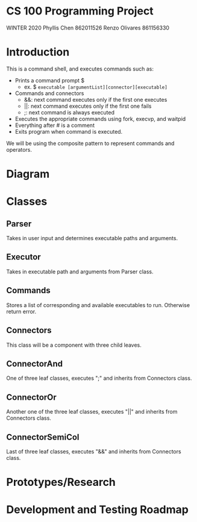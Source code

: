 # CS 100 Programming Project
WINTER 2020
Phyllis Chen 862011526
Renzo Olivares 861156330

# Introduction
This is a command shell, and executes commands such as:
* Prints a command prompt $
	* ex. $ `executable [argumentList][connector][executable]`
* Commands and connectors
	* &&: next command executes only if the first one executes
	* ||: next command executes only if the first one fails
	*  ;: next command is always executed
* Executes the appropriate commands using fork, execvp, and waitpid
* Everything after # is a comment
* Exits program when command is executed.

We will be using the composite pattern to represent commands and operators.

#  Diagram


# Classes
## Parser
Takes in user input and determines executable paths and arguments. 

## Executor
Takes in executable path and arguments from Parser class.

## Commands
Stores a list of corresponding and available executables to run. Otherwise return error.

## Connectors
This class will be a component with three child leaves.

## ConnectorAnd
One of three leaf classes, executes ";" and inherits from Connectors class.

## ConnectorOr
Another one of the three leaf classes, executes "||" and inherits from Connectors class.

## ConnectorSemiCol
Last of three leaf classes, executes "&&" and inherits from Connectors class.



# Prototypes/Research

# Development and Testing Roadmap


